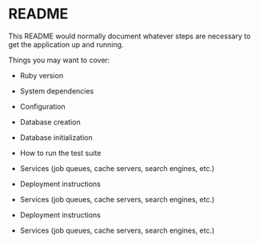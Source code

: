 # README

This README would normally document whatever steps are necessary to get the
application up and running.

Things you may want to cover:

* Ruby version

* System dependencies

* Configuration

* Database creation

* Database initialization

* How to run the test suite

* Services (job queues, cache servers, search engines, etc.)

* Deployment instructions

* Services (job queues, cache servers, search engines, etc.)


* Deployment instructions

* Services (job queues, cache servers, search engines, etc.)
